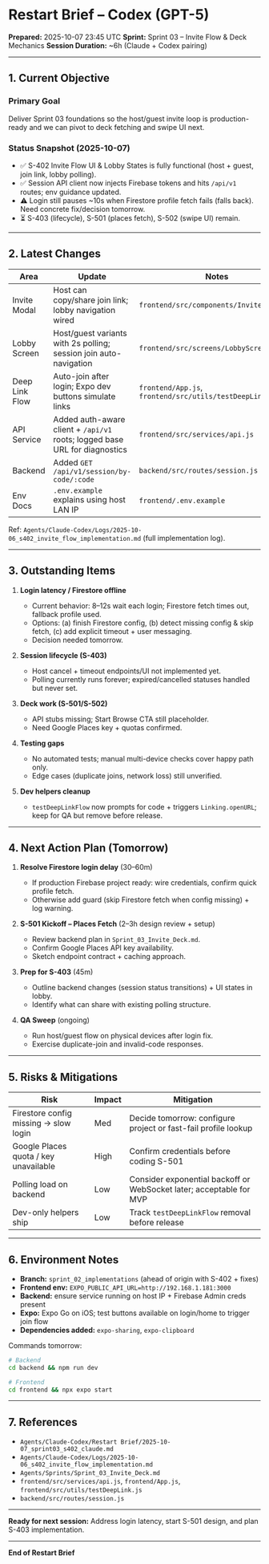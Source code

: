 # Restart Brief – Codex (GPT-5)

**Prepared:** 2025-10-07 23:45 UTC
**Sprint:** Sprint 03 – Invite Flow & Deck Mechanics
**Session Duration:** ~6h (Claude + Codex pairing)

---

## 1. Current Objective

### Primary Goal
Deliver Sprint 03 foundations so the host/guest invite loop is production-ready and we can pivot to deck fetching and swipe UI next.

### Status Snapshot (2025-10-07)
- ✅ S-402 Invite Flow UI & Lobby States is fully functional (host + guest, join link, lobby polling).
- ✅ Session API client now injects Firebase tokens and hits `/api/v1` routes; env guidance updated.
- ⚠️ Login still pauses ~10s when Firestore profile fetch fails (falls back). Need concrete fix/decision tomorrow.
- ⏳ S-403 (lifecycle), S-501 (places fetch), S-502 (swipe UI) remain.

---

## 2. Latest Changes

| Area | Update | Notes |
|------|--------|-------|
| Invite Modal | Host can copy/share join link; lobby navigation wired | `frontend/src/components/InviteModal.js`
| Lobby Screen | Host/guest variants with 2s polling; session join auto-navigation | `frontend/src/screens/LobbyScreen.js`
| Deep Link Flow | Auto-join after login; Expo dev buttons simulate links | `frontend/App.js`, `frontend/src/utils/testDeepLink.js`
| API Service | Added auth-aware client + `/api/v1` roots; logged base URL for diagnostics | `frontend/src/services/api.js`
| Backend | Added `GET /api/v1/session/by-code/:code` | `backend/src/routes/session.js`
| Env Docs | `.env.example` explains using host LAN IP | `frontend/.env.example`

Ref: `Agents/Claude-Codex/Logs/2025-10-06_s402_invite_flow_implementation.md` (full implementation log).

---

## 3. Outstanding Items

1. **Login latency / Firestore offline**
   - Current behavior: 8–12s wait each login; Firestore fetch times out, fallback profile used.
   - Options: (a) finish Firestore config, (b) detect missing config & skip fetch, (c) add explicit timeout + user messaging.
   - Decision needed tomorrow.

2. **Session lifecycle (S-403)**
   - Host cancel + timeout endpoints/UI not implemented yet.
   - Polling currently runs forever; expired/cancelled statuses handled but never set.

3. **Deck work (S-501/S-502)**
   - API stubs missing; Start Browse CTA still placeholder.
   - Need Google Places key + quotas confirmed.

4. **Testing gaps**
   - No automated tests; manual multi-device checks cover happy path only.
   - Edge cases (duplicate joins, network loss) still unverified.

5. **Dev helpers cleanup**
   - `testDeepLinkFlow` now prompts for code + triggers `Linking.openURL`; keep for QA but remove before release.

---

## 4. Next Action Plan (Tomorrow)

1. **Resolve Firestore login delay** (30–60m)
   - If production Firebase project ready: wire credentials, confirm quick profile fetch.
   - Otherwise add guard (skip Firestore fetch when config missing) + log warning.

2. **S-501 Kickoff – Places Fetch** (2–3h design review + setup)
   - Review backend plan in `Sprint_03_Invite_Deck.md`.
   - Confirm Google Places API key availability.
   - Sketch endpoint contract + caching approach.

3. **Prep for S-403** (45m)
   - Outline backend changes (session status transitions) + UI states in lobby.
   - Identify what can share with existing polling structure.

4. **QA Sweep** (ongoing)
   - Run host/guest flow on physical devices after login fix.
   - Exercise duplicate-join and invalid-code responses.

---

## 5. Risks & Mitigations

| Risk | Impact | Mitigation |
|------|--------|------------|
| Firestore config missing → slow login | Med | Decide tomorrow: configure project or fast-fail profile lookup |
| Google Places quota / key unavailable | High | Confirm credentials before coding S-501 |
| Polling load on backend | Low | Consider exponential backoff or WebSocket later; acceptable for MVP |
| Dev-only helpers ship | Low | Track `testDeepLinkFlow` removal before release |

---

## 6. Environment Notes

- **Branch:** `sprint_02_implementations` (ahead of origin with S-402 + fixes)
- **Frontend env:** `EXPO_PUBLIC_API_URL=http://192.168.1.181:3000`
- **Backend:** ensure service running on host IP + Firebase Admin creds present
- **Expo:** Expo Go on iOS; test buttons available on login/home to trigger join flow
- **Dependencies added:** `expo-sharing`, `expo-clipboard`

Commands tomorrow:
```bash
# Backend
cd backend && npm run dev

# Frontend
cd frontend && npx expo start
```

---

## 7. References

- `Agents/Claude-Codex/Restart Brief/2025-10-07_sprint03_s402_claude.md`
- `Agents/Claude-Codex/Logs/2025-10-06_s402_invite_flow_implementation.md`
- `Agents/Sprints/Sprint_03_Invite_Deck.md`
- `frontend/src/services/api.js`, `frontend/App.js`, `frontend/src/utils/testDeepLink.js`
- `backend/src/routes/session.js`

---

**Ready for next session:** Address login latency, start S-501 design, and plan S-403 implementation.

---

**End of Restart Brief**
